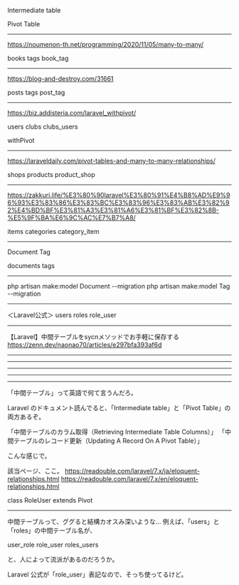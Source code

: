 Intermediate table

Pivot Table

_______________
https://noumenon-th.net/programming/2020/11/05/many-to-many/

books
tags
book_tag

-----------
https://blog-and-destroy.com/31661

posts
tags
post_tag

------------

https://biz.addisteria.com/laravel_withpivot/

users
clubs
clubs_users


withPivot

------------
https://laraveldaily.com/pivot-tables-and-many-to-many-relationships/

shops
products
product_shop


------------
https://zakkuri.life/%E3%80%90laravel%E3%80%91%E4%B8%AD%E9%96%93%E3%83%86%E3%83%BC%E3%83%96%E3%83%AB%E3%82%92%E4%BD%BF%E3%81%A3%E3%81%A6%E3%81%BF%E3%82%8B-%E5%9F%BA%E6%9C%AC%E7%B7%A8/

items
categories
category_item

------------


Document
Tag


documents
tags


------------

php artisan make:model Document --migration
php artisan make:model Tag --migration

________________________________________

＜Laravel公式＞
users
roles
role_user


________________________________________
【Laravel】中間テーブルをsycnメソッドでお手軽に保存する
https://zenn.dev/naonao70/articles/e297bfa393af6d


________________________________________
________________________________________
________________________________________
________________________________________
________________________________________
「中間テーブル」って英語で何て言うんだろ。

Laravel のドキュメント読んでると、「Intermediate table」と「Pivot Table」の両方あるぞ。

「中間テーブルのカラム取得（Retrieving Intermediate Table Columns）」
「中間テーブルのレコード更新（Updating A Record On A Pivot Table）」

こんな感じで。

該当ページ、ここ。
https://readouble.com/laravel/7.x/ja/eloquent-relationships.html
https://readouble.com/laravel/7.x/en/eloquent-relationships.html


class RoleUser extends Pivot


-----------------------------------------------
中間テーブルって、ググると結構カオスみ深いような...
例えば、「users」と「roles」の中間テーブル名が、

user_role
role_user
roles_users

と、人によって流派があるのだろうか。

Laravel 公式が「role_user」表記なので、そっち使ってるけど。



